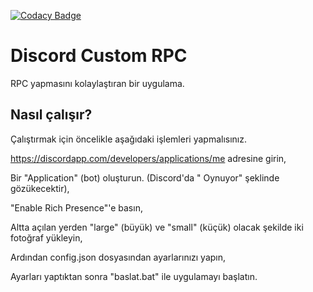 [![Codacy Badge](https://api.codacy.com/project/badge/Grade/c6ac0878fcd549999a249c4b7283bc0f)](https://www.codacy.com/app/serhanpw/Discord-Custom-RPC?utm_source=github.com&amp;utm_medium=referral&amp;utm_content=Serhann/Discord-Custom-RPC&amp;utm_campaign=Badge_Grade)

# Discord Custom RPC

RPC yapmasını kolaylaştıran bir uygulama.

## Nasıl çalışır?

Çalıştırmak için öncelikle aşağıdaki işlemleri yapmalısınız.

https://discordapp.com/developers/applications/me adresine girin,

Bir "Application" (bot) oluşturun. (Discord'da "<bot ismi> Oynuyor" şeklinde gözükecektir),

"Enable Rich Presence"'e basın,

Altta açılan yerden "large" (büyük) ve "small" (küçük) olacak şekilde iki fotoğraf yükleyin,

Ardından config.json dosyasından ayarlarınızı yapın,

Ayarları yaptıktan sonra "baslat.bat" ile uygulamayı başlatın.
